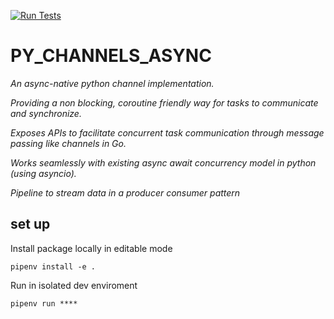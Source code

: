 [![Run Tests](https://github.com/Gwali-1/PY_CHANNELS_ASYNC/actions/workflows/test-and-lint.yml/badge.svg)](https://github.com/Gwali-1/PY_CHANNELS_ASYNC/actions/workflows/test-and-lint.yml)

# PY_CHANNELS_ASYNC

_An async-native python channel implementation._

_Providing a non blocking, coroutine friendly way for tasks to communicate and synchronize._

_Exposes APIs to facilitate concurrent task communication through message passing
like channels in Go._

_Works seamlessly with existing async await concurrency model in python (using asyncio)._

_Pipeline to stream data in a producer consumer pattern_

## set up

Install package locally in editable mode

`pipenv install -e .`

Run in isolated dev enviroment

`pipenv run ****`
